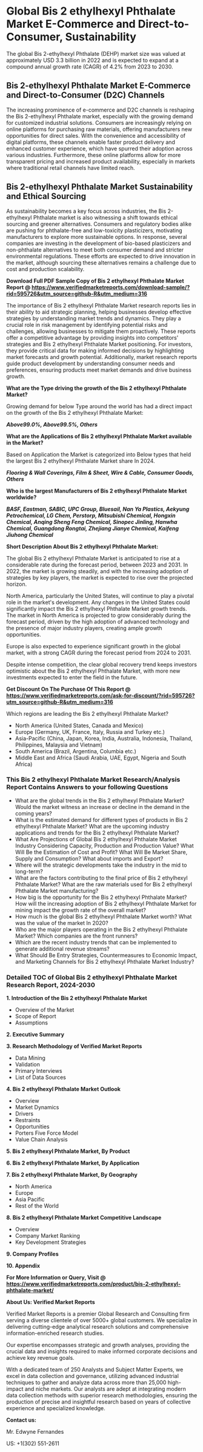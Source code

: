 <h1>Global Bis 2 ethylhexyl Phthalate Market E-Commerce and Direct-to-Consumer, Sustainability</h1><p class=""><p>The global Bis 2-ethylhexyl Phthalate (DEHP) market size was valued at approximately USD 3.3 billion in 2022 and is expected to expand at a compound annual growth rate (CAGR) of 4.2% from 2023 to 2030.</p><h2>Bis 2-ethylhexyl Phthalate Market E-Commerce and Direct-to-Consumer (D2C) Channels</h2><p>The increasing prominence of e-commerce and D2C channels is reshaping the Bis 2-ethylhexyl Phthalate market, especially with the growing demand for customized industrial solutions. Consumers are increasingly relying on online platforms for purchasing raw materials, offering manufacturers new opportunities for direct sales. With the convenience and accessibility of digital platforms, these channels enable faster product delivery and enhanced customer experience, which have spurred their adoption across various industries. Furthermore, these online platforms allow for more transparent pricing and increased product availability, especially in markets where traditional retail channels have limited reach.</p><h2>Bis 2-ethylhexyl Phthalate Market Sustainability and Ethical Sourcing</h2><p>As sustainability becomes a key focus across industries, the Bis 2-ethylhexyl Phthalate market is also witnessing a shift towards ethical sourcing and greener alternatives. Consumers and regulatory bodies alike are pushing for phthalate-free and low-toxicity plasticizers, motivating manufacturers to explore more sustainable options. In response, several companies are investing in the development of bio-based plasticizers and non-phthalate alternatives to meet both consumer demand and stricter environmental regulations. These efforts are expected to drive innovation in the market, although sourcing these alternatives remains a challenge due to cost and production scalability.</p></p><p class=""><strong>Download Full PDF Sample Copy of Bis 2 ethylhexyl Phthalate Market Report @ <a href="https://www.verifiedmarketreports.com/download-sample/?rid=595726&utm_source=github-R&utm_medium=316" target="_blank">https://www.verifiedmarketreports.com/download-sample/?rid=595726&utm_source=github-R&utm_medium=316</a></strong></p><p>The importance of&nbsp;Bis 2 ethylhexyl Phthalate Market research reports lies in their ability to aid strategic planning, helping businesses develop effective strategies by understanding market trends and dynamics. They play a crucial role in risk management by identifying potential risks and challenges, allowing businesses to mitigate them proactively. These reports offer a competitive advantage by providing insights into competitors' strategies and Bis 2 ethylhexyl Phthalate Market positioning. For investors, they provide critical data for making informed decisions by highlighting market forecasts and growth potential. Additionally, market research reports guide product development by understanding consumer needs and preferences, ensuring products meet market demands and drive business growth.</p><p><strong>What are the&nbsp;Type driving the growth of the Bis 2 ethylhexyl Phthalate Market?</strong></p><p id="" class="">Growing demand for below Type around the world has had a direct impact on the growth of the Bis 2 ethylhexyl Phthalate Market:</p><p class=""><em><strong>Above99.0%, Above99.5%, Others</strong></em></p><p class=""><strong>What are the&nbsp;Applications&nbsp;of Bis 2 ethylhexyl Phthalate Market available in the Market?</strong></p><p id="" class="">Based on Application the Market is categorized into Below types that held the largest Bis 2 ethylhexyl Phthalate Market share In 2024.</p><p class=""><em><strong>Flooring & Wall Coverings, Film & Sheet, Wire & Cable, Consumer Goods, Others</strong></em></p><p class=""><strong>Who is the largest Manufacturers of Bis 2 ethylhexyl Phthalate Market worldwide?</strong></p><p><em><strong>BASF, Eastman, SABIC, UPC Group, Bluesail, Nan Ya Plastics, Aekyung Petrochemical, LG Chem, Perstorp, Mitsubishi Chemical, Hongxin Chemical, Anqing Sheng Feng Chemical, Sinopec Jinling, Hanwha Chemical, Guangdong Rongtai, Zhejiang Jianye Chemical, Kaifeng Jiuhong Chemical</strong></em></p><p id="" class=""><strong>Short Description About Bis 2 ethylhexyl Phthalate Market:</strong></p><p>The global Bis 2 ethylhexyl Phthalate Market is anticipated to rise at a considerable rate during the forecast period, between 2023 and 2031. In 2022, the market is growing steadily, and with the increasing adoption of strategies by key players, the market is expected to rise over the projected horizon.</p><p>North America, particularly the United States, will continue to play a pivotal role in the market's development. Any changes in the United States could significantly impact the Bis 2 ethylhexyl Phthalate Market growth trends. The market in North America is projected to grow considerably during the forecast period, driven by the high adoption of advanced technology and the presence of major industry players, creating ample growth opportunities.</p><p>Europe is also expected to experience significant growth in the global market, with a strong CAGR during the forecast period from 2024 to 2031.</p><p>Despite intense competition, the clear global recovery trend keeps investors optimistic about the Bis 2 ethylhexyl Phthalate Market, with more new investments expected to enter the field in the future.</p><p id="" class=""><strong>Get Discount On The Purchase Of This Report @ <a href="https://www.verifiedmarketreports.com/ask-for-discount/?rid=595726?utm_source=github-R&utm_medium=316" target="_blank">https://www.verifiedmarketreports.com/ask-for-discount/?rid=595726?utm_source=github-R&utm_medium=316</a></strong></p><p class="">Which regions are leading the Bis 2 ethylhexyl Phthalate Market?</p><ul><li>North America (United States, Canada and Mexico)</li><li>Europe (Germany, UK, France, Italy, Russia and Turkey etc.)</li><li>Asia-Pacific (China, Japan, Korea, India, Australia, Indonesia, Thailand, Philippines, Malaysia and Vietnam)</li><li>South America (Brazil, Argentina, Columbia etc.)</li><li>Middle East and Africa (Saudi Arabia, UAE, Egypt, Nigeria and South Africa)</li></ul><h3 id="" class="">This Bis 2 ethylhexyl Phthalate Market Research/Analysis Report Contains Answers to your following Questions</h3><ul><li>What are the global trends in the Bis 2 ethylhexyl Phthalate Market? Would the market witness an increase or decline in the demand in the coming years?</li><li>What is the estimated demand for different types of products in Bis 2 ethylhexyl Phthalate Market? What are the upcoming industry applications and trends for the Bis 2 ethylhexyl Phthalate Market?</li><li>What Are Projections of Global Bis 2 ethylhexyl Phthalate Market Industry Considering Capacity, Production and Production Value? What Will Be the Estimation of Cost and Profit? What Will Be Market Share, Supply and Consumption? What about imports and Export?</li><li>Where will the strategic developments take the industry in the mid to long-term?</li><li>What are the factors contributing to the final price of Bis 2 ethylhexyl Phthalate Market? What are the raw materials used for Bis 2 ethylhexyl Phthalate Market manufacturing?</li><li>How big is the opportunity for the Bis 2 ethylhexyl Phthalate Market? How will the increasing adoption of Bis 2 ethylhexyl Phthalate Market for mining impact the growth rate of the overall market?</li><li>How much is the global Bis 2 ethylhexyl Phthalate Market worth? What was the value of the market In 2020?</li><li>Who are the major players operating in the Bis 2 ethylhexyl Phthalate Market? Which companies are the front runners?</li><li>Which are the recent industry trends that can be implemented to generate additional revenue streams?</li><li>What Should Be Entry Strategies, Countermeasures to Economic Impact, and Marketing Channels for Bis 2 ethylhexyl Phthalate Market Industry?</li></ul><h3 id="" class="">Detailed TOC of Global Bis 2 ethylhexyl Phthalate Market Research Report, 2024-2030</h3><p id="" class=""><strong>1. Introduction of the Bis 2 ethylhexyl Phthalate Market</strong></p><ul><li>Overview of the Market</li><li>Scope of Report</li><li>Assumptions</li></ul><p id="" class=""><strong>2. Executive Summary</strong></p><p id="" class=""><strong>3. Research Methodology of Verified Market Reports</strong></p><ul><li>Data Mining</li><li>Validation</li><li>Primary Interviews</li><li>List of Data Sources</li></ul><p id="" class=""><strong>4. Bis 2 ethylhexyl Phthalate Market Outlook</strong></p><ul><li>Overview</li><li>Market Dynamics</li><li>Drivers</li><li>Restraints</li><li>Opportunities</li><li>Porters Five Force Model</li><li>Value Chain Analysis</li></ul><p id="" class=""><strong>5. Bis 2 ethylhexyl Phthalate Market, By Product</strong></p><p id="" class=""><strong>6. Bis 2 ethylhexyl Phthalate Market, By Application</strong></p><p id="" class=""><strong>7. Bis 2 ethylhexyl Phthalate Market, By Geography</strong></p><ul><li>North America</li><li>Europe</li><li>Asia Pacific</li><li>Rest of the World</li></ul><p id="" class=""><strong>8. Bis 2 ethylhexyl Phthalate Market Competitive Landscape</strong></p><ul><li>Overview</li><li>Company Market Ranking</li><li>Key Development Strategies</li></ul><p id="" class=""><strong>9. Company Profiles</strong></p><p id="" class=""><strong>10. Appendix</strong></p><p id="" class=""><strong>For More Information or Query, Visit @ <a href="https://www.verifiedmarketreports.com/product/bis-2-ethylhexyl-phthalate-market/" target="_blank">https://www.verifiedmarketreports.com/product/bis-2-ethylhexyl-phthalate-market/</a></strong></p><p id="" class=""><strong>About Us: Verified Market Reports</strong></p><p id="" class="">Verified Market Reports is a premier Global Research and Consulting firm serving a diverse clientele of over 5000+ global customers. We specialize in delivering cutting-edge analytical research solutions and comprehensive information-enriched research studies.</p><p id="" class="">Our expertise encompasses strategic and growth analyses, providing the crucial data and insights required to make informed corporate decisions and achieve key revenue goals.</p><p id="" class="">With a dedicated team of 250 Analysts and Subject Matter Experts, we excel in data collection and governance, utilizing advanced industrial techniques to gather and analyze data across more than 25,000 high-impact and niche markets. Our analysts are adept at integrating modern data collection methods with superior research methodologies, ensuring the production of precise and insightful research based on years of collective experience and specialized knowledge.</p><p id="" class=""><strong>Contact us:</strong></p><p id="" class="">Mr. Edwyne Fernandes</p><p id="" class="">US: +1(302) 551-2611</p>